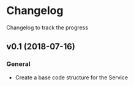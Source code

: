 # Changelog

Changelog to track the progress

## v0.1 (2018-07-16)

### General

* Create a base code structure for the Service
